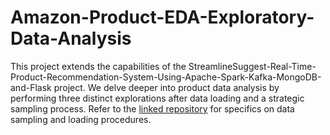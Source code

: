 # Amazon-Product-EDA-Exploratory-Data-Analysis
This project extends the capabilities of the StreamlineSuggest-Real-Time-Product-Recommendation-System-Using-Apache-Spark-Kafka-MongoDB-and-Flask project. We delve deeper into product data analysis by performing three distinct explorations after data loading and a strategic sampling process. Refer to the [linked repository]([url](https://github.com/hash2004/StreamlineSuggest-Real-Time-Product-Recommendation-System-Using-Apache-Spark-Kafka-MongoDB-and-Flask)) for specifics on data sampling and loading procedures.
